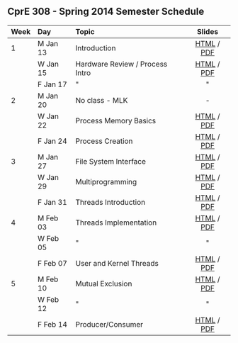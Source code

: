 ## CprE 308 - Spring 2014 Semester Schedule

| Week | Day      | Topic          | Slides |
|:-----|:---------|:---------------|:------:|
|   1  | M Jan 13 | Introduction   | [HTML](https://rawgithub.com/CprE308/lectures/master/lecture1/lecture1.html) / [PDF](https://github.com/CprE308/lectures/blob/master/lecture1/lecture1.pdf?raw=true) |
|      | W Jan 15 | Hardware Review / Process Intro | [HTML](https://rawgithub.com/CprE308/lectures/master/lecture2/lecture2.html) / [PDF](https://github.com/CprE308/lectures/blob/master/lecture2/lecture2.pdf?raw=true) |
|      | F Jan 17 |   "            |    "   |
|   2  | M Jan 20 | No class - MLK |    -  |
|      | W Jan 22 | Process Memory Basics |    [HTML](https://rawgithub.com/CprE308/lectures/master/lecture5/lecture5.html) / [PDF](https://github.com/CprE308/lectures/blob/master/lecture5/lecture5.pdf?raw=true)   |
|      | F Jan 24 |   Process Creation |    [HTML](https://rawgithub.com/CprE308/lectures/master/lecture6/lecture6.html) / [PDF](https://github.com/CprE308/lectures/blob/master/lecture6/lecture6.pdf?raw=true)   |
|   3  | M Jan 27 |   File System Interface |    [HTML](https://rawgithub.com/CprE308/lectures/master/lecture7/lecture7.html) / [PDF](https://github.com/CprE308/lectures/blob/master/lecture7/lecture7.pdf?raw=true)   |
|      | W Jan 29 |   Multiprogramming |    [HTML](https://rawgithub.com/CprE308/lectures/master/lecture8/lecture8.html) / [PDF](https://github.com/CprE308/lectures/blob/master/lecture8/lecture8.pdf?raw=true)   |
|      | F Jan 31 |   Threads Introduction |    [HTML](https://rawgithub.com/CprE308/lectures/master/lecture9/lecture9.html) / [PDF](https://github.com/CprE308/lectures/blob/master/lecture9/lecture9.pdf?raw=true)   |
| 4   | M Feb 03 |   Threads Implementation |    [HTML](https://rawgithub.com/CprE308/lectures/master/lecture10/lecture10.html) / [PDF](https://github.com/CprE308/lectures/blob/master/lecture10/lecture10.pdf?raw=true)   |
|     | W Feb 05 |   " | "  |
|     | F Feb 07 |   User and Kernel Threads |    [HTML](https://rawgithub.com/CprE308/lectures/master/lecture12/lecture12.html) / [PDF](https://github.com/CprE308/lectures/blob/master/lecture12/lecture12.pdf?raw=true)   |
| 5   | M Feb 10 |   Mutual Exclusion |    [HTML](https://rawgithub.com/CprE308/lectures/master/lecture13/lecture13.html) / [PDF](https://github.com/CprE308/lectures/blob/master/lecture13/lecture13.pdf?raw=true)   |
|     | W Feb 12 |   "  |    "   |
|     | F Feb 14 |   Producer/Consumer |    [HTML](https://rawgithub.com/CprE308/lectures/master/lecture15/lecture15.html) / [PDF](https://github.com/CprE308/lectures/blob/master/lecture15/lecture15.pdf?raw=true)   |



